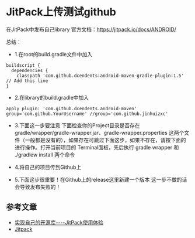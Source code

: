 # JitPack上传测试github

在JitPack中发布自己library
官方文档：https://jitpack.io/docs/ANDROID/

总结：
- 1.在root的build.gradle文件中加入
```
buildscript { 
  dependencies {
    classpath 'com.github.dcendents:android-maven-gradle-plugin:1.5' // Add this line
}
```

- 2.在library的build.gradle中加入
```
apply plugin: 'com.github.dcendents.android-maven'
group='com.github.YourUsername' //group='com.github.jinhuizxc'
```

- 3.下面这一步要注意
下面检查你的Project目录是否存在 gradle/wrapper/gradle-wrapper.jar、gradle-wrapper.properties 这两个文件（一般都是没有的），如果存在可跳过下面这步，如果不存在，请按下面的进行操作。打开当前项目的 Terminal面板，先后执行 gradle wrapper 和 ./gradlew install 两个命令

- 4.将自己的项目传到Github上

- 5.下面这步很重要！在Github上的release这里新建一个版本
这一步不做的话会导致发布失败的！



## 参考文章
- [实现自己的开源库----JitPack使用体验](https://www.jianshu.com/p/9218d34fb8fa?utm_campaign=haruki&utm_content=note&utm_medium=reader_share&utm_source=weixin)
- [Jitpack](https://www.jitpack.io/)
